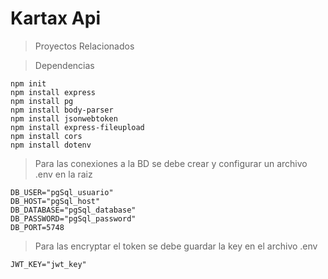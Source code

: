 # Kartax Api

> Proyectos Relacionados

> Dependencias
```
npm init
npm install express
npm install pg
npm install body-parser
npm install jsonwebtoken
npm install express-fileupload
npm install cors
npm install dotenv
```

> Para las conexiones a la BD se debe crear y configurar un archivo .env en la raiz
```
DB_USER="pgSql_usuario"
DB_HOST="pgSql_host"
DB_DATABASE="pgSql_database"
DB_PASSWORD="pgSql_password"
DB_PORT=5748
```

> Para las encryptar el token se debe guardar la key en el archivo .env
```
JWT_KEY="jwt_key"
```

